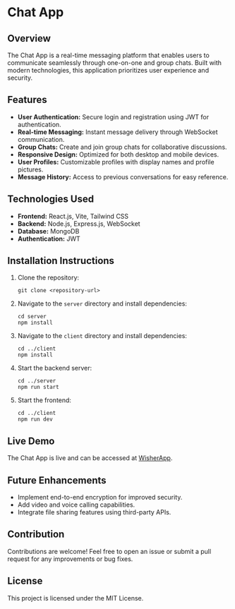<h1>Chat App</h1>

<h2>Overview</h2>
<p>The Chat App is a real-time messaging platform that enables users to communicate seamlessly through one-on-one and group chats. Built with modern technologies, this application prioritizes user experience and security.</p>

<h2>Features</h2>
<ul>
    <li><strong>User Authentication:</strong> Secure login and registration using JWT for authentication.</li>
    <li><strong>Real-time Messaging:</strong> Instant message delivery through WebSocket communication.</li>
    <li><strong>Group Chats:</strong> Create and join group chats for collaborative discussions.</li>
    <li><strong>Responsive Design:</strong> Optimized for both desktop and mobile devices.</li>
    <li><strong>User Profiles:</strong> Customizable profiles with display names and profile pictures.</li>
    <li><strong>Message History:</strong> Access to previous conversations for easy reference.</li>
</ul>

<h2>Technologies Used</h2>
<ul>
    <li><strong>Frontend:</strong> React.js, Vite, Tailwind CSS</li>
    <li><strong>Backend:</strong> Node.js, Express.js, WebSocket</li>
    <li><strong>Database:</strong> MongoDB</li>
    <li><strong>Authentication:</strong> JWT</li>
</ul>

<h2>Installation Instructions</h2>
<ol>
    <li>Clone the repository:
        <pre><code>git clone &lt;repository-url&gt;</code></pre>
    </li>
    <li>Navigate to the <code>server</code> directory and install dependencies:
        <pre><code>cd server
npm install</code></pre>
    </li>
    <li>Navigate to the <code>client</code> directory and install dependencies:
        <pre><code>cd ../client
npm install</code></pre>
    </li>
    <li>Start the backend server:
        <pre><code>cd ../server
npm run start</code></pre>
    </li>
    <li>Start the frontend:
        <pre><code>cd ../client
npm run dev</code></pre>
    </li>
</ol>

<h2>Live Demo</h2>
<p>The Chat App is live and can be accessed at <a href="https://wishpernet.onrender.com/">WisherApp</a>.</p>

<h2>Future Enhancements</h2>
<ul>
    <li>Implement end-to-end encryption for improved security.</li>
    <li>Add video and voice calling capabilities.</li>
    <li>Integrate file sharing features using third-party APIs.</li>
</ul>

<h2>Contribution</h2>
<p>Contributions are welcome! Feel free to open an issue or submit a pull request for any improvements or bug fixes.</p>

<h2>License</h2>
<p>This project is licensed under the MIT License.</p>
